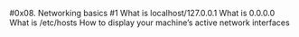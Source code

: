 #0x08. Networking basics #1
What is localhost/127.0.0.1
What is 0.0.0.0
What is /etc/hosts
How to display your machine’s active network interfaces
